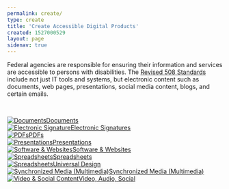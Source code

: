 ```yaml
---
permalink: create/
type: create
title: 'Create Accessible Digital Products'
created: 1527000529
layout: page
sidenav: true
---
```


Federal agencies are responsible for ensuring their information and services are accessible to persons with disabilities. The [Revised 508 Standards][1] include not just IT tools and systems, but electronic content such as documents, web pages, presentations, social media content, blogs, and certain emails.

&nbsp;

<div class="grid-row grid-gap">
    <div class="desktop:grid-col-3 text-center text-bold">
      <a href="{{site.baseurl}}/create/documents"><img alt="Documents" src="https://assets.section508.gov/files/images/icons/pencil-white.png"   />Documents</a>
    </div>
    <div class="desktop:grid-col-3 text-center text-bold">
      <a href="{{site.baseurl}}/create/electronic-signatures"><img alt="Electronic Signature" src="https://assets.section508.gov/files/images/icons/pencil-white.png"  />Electronic Signatures</a>
    </div>
    <div class="desktop:grid-col-3 text-center text-bold">
      <a href="{{site.baseurl}}/create/pdfs"><img alt="PDFs" src="https://assets.section508.gov/files/images/icons/pencil-white.png"  />PDFs</a>
    </div>
    <div class="desktop:grid-col-3 text-center text-bold">
      <a href="{{site.baseurl}}/create/presentations"><img alt="Presentations" src="https://assets.section508.gov/files/images/icons/pencil-white.png"  />Presentations</a>
    </div>
    <div class="desktop:grid-col-3 text-center text-bold">
      <a href="{{site.baseurl}}/create/software-websites"><img alt="Software & Websites" src="https://assets.section508.gov/files/images/icons/pencil-white.png"  />Software & Websites</a>
    </div>
    <div class="desktop:grid-col-3 text-center text-bold">
      <a href="{{site.baseurl}}/create/spreadsheets"><img alt="Spreadsheets" src="https://assets.section508.gov/files/images/icons/pencil-white.png"  />Spreadsheets</a>
    </div>
    <div class="desktop:grid-col-3 text-center text-bold">
      <a href="{{site.baseurl}}/create/universal-design"><img alt="Spreadsheets" src="https://assets.section508.gov/files/images/icons/pencil-white.png"  />Universal Design</a>
    </div>
    <div class="desktop:grid-col-3 text-center text-bold">
      <a href="{{site.baseurl}}/create/synchronized-media"><img alt="Synchronized Media (Multimedia)" src="https://assets.section508.gov/files/sync-media.png"  />Synchronized Media (Multimedia)</a>
    </div>
    <div class="desktop:grid-col-3 text-center text-bold">
      <a href="{{site.baseurl}}/create/video-social"><img alt="Video & Social Content" src="https://assets.section508.gov/files/images/icons/pencil-white.png"  />Video, Audio, Social</a>
    </div>

</div>

 [1]: https://www.access-board.gov/guidelines-and-standards/communications-and-it/about-the-ict-refresh/final-rule/text-of-the-standards-and-guidelines